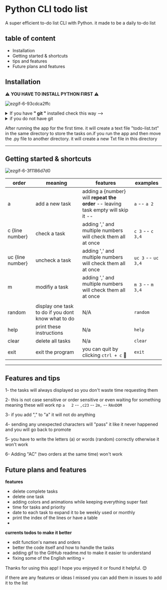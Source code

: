 # Python CLI todo list 
A super efficient to-do list CLI with Python. it made to be a daily to-do list 

## table of content
- Installation
- Getting started & shortcuts
- tips and features
- Future plans and features




## Installation

⚠️ **YOU HAVE TO INSTALL PYTHON FIRST** ⚠️

![ezgif-6-93cdca2ffc](https://github.com/user-attachments/assets/322a1ccb-6f21-44a7-9b98-b7f5392c6ea2)


<details>
<summary> If you have <b>" git "</b> installed check this way --> </summary>
  
1- Go to your cmd and type --> `git clone https://github.com/Lucid-0x/todo-list.git`

2- then go to the folder {todo-list} like this -->  `cd todo-list`

3- "Optional": you can move the file {todo.py} to your home directory for easy access

4- run it --> `python todo.py`

---------------------------------------------------------------------------------
</details>

<details>
<summary> if you do not have git </summary>

Install the file {todo.py} from here

`https://github.com/Lucid-0x/todo-list/blob/main/todo.py`


![image](https://github.com/user-attachments/assets/a30ead91-345d-4aef-ad78-f1608b1ee2d3)

and click the download button then find the file in downloads, and follow step 3 in the "git way"
</details>


After running the app for the first time. it will create a text file "todo-list.txt" in the same directory to store the tasks on.if you run the app and then move the .py file to another directory. it will create a new Txt file in this directory 

---------------------------------------------------------------------------------------------


## Getting started & shortcuts

![ezgif-6-3f1186d7d0](https://github.com/user-attachments/assets/b7795edd-24a5-4009-b0d1-f24658060e0d)


| order  | meaning | features | examples |
| ------------- | ------------- | ---------- | ------- |
| a | add a new task  | adding a {number} will **repeat the order** -- leaving task empty will skip it -- | `a` -- `a 2`|
| c {line number} | check a task | adding ',' and multiple numbers will check them all at once | `c 3` -- `c 3,4`|
| uc {line number} | uncheck a task | adding ',' and multiple numbers will check them all at once | `uc 3` -- `uc 3,4` |
| m | modifiy a task | adding ',' and multiple numbers will check them all at once | `m 3` -- `m 3,4` |
|  |  | | |
| random | display one task to do if you dont know what to do | N/A | `random` |
| help | print these instructions | N/a | `help` |
| clear | delete all tasks | N/a | `clear` |
| exit | exit the program | you can quit by clicking `ctrl + c` 👀 | `exit` |

-----------------------------------------------------------------------------------------


## Features and tips

1- the tasks will always displayed so you don't waste time requesting them

2- this is not case sensitive or order sensitive or even waiting for something meaning these will work np `a   2` -- `,c23` -- `2m,` -- `RAnDOM`

3- if you add "," to "a" it will not do anything 

4- sending any unexpected characters will "pass" it like it never happened and you will go back to promote

5- you have to write the letters (a) or words (random) correctly otherwise it won't work

6- Adding "AC" (two orders at the same time) won't work


## Future plans and features

**features**
- delete complete tasks
- delete one task
- adding colors and animations while keeping everything super fast
- time for tasks and priority
- date to each task to expand it to be weekly used or monthly
- print the index of the lines or have a table
- 

**currents todos to make it better**
- edit function's names and orders
- better the code itself and how to handle the tasks
- adding gif to the GitHub readme.md to make it easier to understand
- fixing some of the English writing 💀


Thanks for using this app! I hope you enjoyed it or found it helpful. 😊

if there are any features or ideas I missed you can add them in issues to add it to the list 

